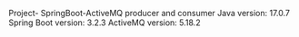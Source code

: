 Project- SpringBoot-ActiveMQ producer and consumer
Java version: 17.0.7
Spring Boot version: 3.2.3
ActiveMQ version: 5.18.2